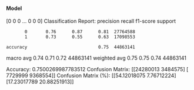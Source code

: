 #### Model
[0 0 0 ... 0 0 0]
Classification Report:
              precision    recall  f1-score   support

           0       0.76      0.87      0.81  27764588
           1       0.73      0.55      0.63  17098553

    accuracy                           0.75  44863141
   macro avg       0.74      0.71      0.72  44863141
weighted avg       0.75      0.75      0.74  44863141

Accuracy: 0.7500269987783512
Confusion Matrix:
[[24280013  3484575]
 [ 7729999  9368554]]
Confusion Matrix (%):
[[54.12018075  7.76712224]
 [17.23017789 20.88251913]]
